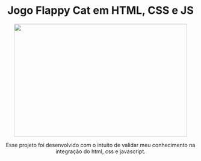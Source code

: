 <h1 align="center">
Jogo Flappy Cat em HTML, CSS e JS
</h1>

<p align="center">
<img width="460" height="300" src="https://github.com/verofreitt/flappy-cat/assets/113372101/f6e5bde0-b575-4657-9b47-7b9ecc9388e1">
</p>

<p align="center">
Esse projeto foi desenvolvido com o intuito de validar meu conhecimento na integração do html, css e javascript.
</p>


